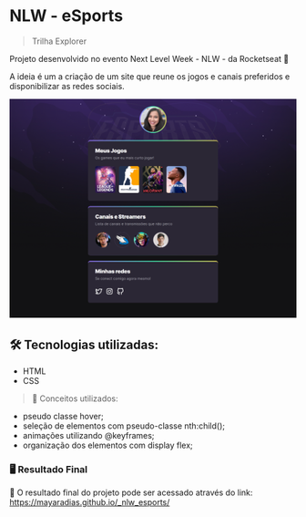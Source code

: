 # NLW - eSports

> Trilha Explorer

Projeto desenvolvido no evento Next Level Week - NLW - da Rocketseat 🚀

A ideia é um a criação de um site que reune os jogos e canais preferidos e disponibilizar as redes sociais.

![preview](./.github/preview.png)

## 🛠️ Tecnologias utilizadas:

- HTML
- CSS

> 📝 Conceitos utilizados:

- pseudo classe hover;
- seleção de elementos com pseudo-classe nth:child();
- animações utilizando @keyframes;
- organização dos elementos com display flex;

### 🖥️ Resultado Final

🔗 O resultado final do projeto pode ser acessado através do link: https://mayaradias.github.io/_nlw_esports/
